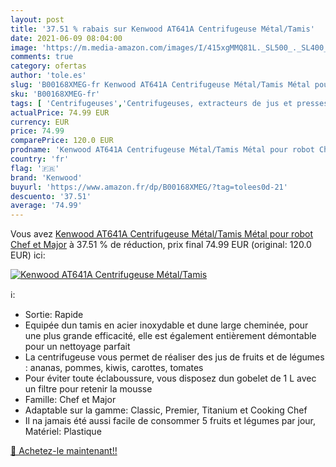 ```yaml
---
layout: post
title: '37.51 % rabais sur Kenwood AT641A Centrifugeuse Métal/Tamis'
date: 2021-06-09 08:04:00
image: 'https://m.media-amazon.com/images/I/415xgMMQ81L._SL500_._SL400_.jpg'
comments: true
category: ofertas
author: 'tole.es'
slug: 'B00168XMEG-fr Kenwood AT641A Centrifugeuse Métal/Tamis Métal pour robot...'
sku: 'B00168XMEG-fr'
tags: [ 'Centrifugeuses','Centrifugeuses, extracteurs de jus et presses-agrumes électriques','Cuisine et Maison','Petit électroménager','kenwood', ]
actualPrice: 74.99 EUR
currency: EUR
price: 74.99
comparePrice: 120.0 EUR
prodname: 'Kenwood AT641A Centrifugeuse Métal/Tamis Métal pour robot Chef et Major'
country: 'fr'
flag: '🇫🇷'
brand: 'Kenwood'
buyurl: 'https://www.amazon.fr/dp/B00168XMEG/?tag=tolees0d-21'
descuento: '37.51'
average: '74.99'
---
```


Vous avez [Kenwood AT641A Centrifugeuse Métal/Tamis Métal pour robot Chef et Major](https://www.amazon.fr/dp/B00168XMEG/?tag=tolees0d-21)  à  37.51 % de réduction, prix final  74.99 EUR (original: 120.0 EUR) ici:

[![Kenwood AT641A Centrifugeuse Métal/Tamis](https://m.media-amazon.com/images/I/415xgMMQ81L._SL500_._SL400_.jpg)](https://www.amazon.fr/dp/B00168XMEG/?tag=tolees0d-21)

ℹ️:

- Sortie: Rapide
- Equipée dun tamis en acier inoxydable et dune large cheminée, pour une plus grande efficacité, elle est également entièrement démontable pour un nettoyage parfait
- La centrifugeuse vous permet de réaliser des jus de fruits et de légumes : ananas, pommes, kiwis, carottes, tomates
- Pour éviter toute éclaboussure, vous disposez dun gobelet de 1 L avec un filtre pour retenir la mousse
- Famille: Chef et Major
- Adaptable sur la gamme: Classic, Premier, Titanium et Cooking Chef
- Il na jamais été aussi facile de consommer 5 fruits et légumes par jour, Matériel: Plastique

[🛒 Achetez-le maintenant!!](https://www.amazon.fr/dp/B00168XMEG/?tag=tolees0d-21)
